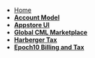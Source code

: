 - [Home](/)
- <b>[Account Model](account-model/README.md)</b>
- <b>[Appstore UI](appstore_ui/README.md)</b>
- <b>[Global CML Marketplace](marketplace_trade_maintainer_seat.md)</b>
- <b>[Harberger Tax](harberger_tax/README.md)</b>
- <b>[Epoch10 Billing and Tax](epoch10_billing_tax/README.md)</b>





